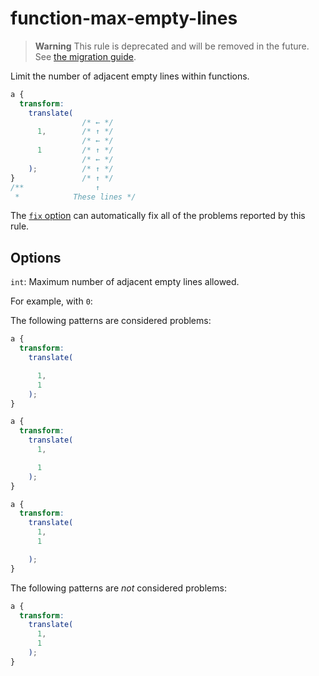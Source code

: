 # function-max-empty-lines

> **Warning** This rule is deprecated and will be removed in the future. See [the migration guide](https://github.com/stylelint/stylelint/tree/15.10.2/docs/migration-guide/to-15.md).

Limit the number of adjacent empty lines within functions.

<!-- prettier-ignore -->
```css
a {
  transform:
    translate(
                /* ← */
      1,        /* ↑ */
                /* ← */
      1         /* ↑ */
                /* ← */
    );          /* ↑ */
}               /* ↑ */
/**                ↑
 *            These lines */
```

The [`fix` option](https://github.com/stylelint/stylelint/tree/15.10.2/docs/user-guide/options.md#fix) can automatically fix all of the problems reported by this rule.

## Options

`int`: Maximum number of adjacent empty lines allowed.

For example, with `0`:

The following patterns are considered problems:

<!-- prettier-ignore -->
```css
a {
  transform:
    translate(

      1,
      1
    );
}
```

<!-- prettier-ignore -->
```css
a {
  transform:
    translate(
      1,

      1
    );
}
```

<!-- prettier-ignore -->
```css
a {
  transform:
    translate(
      1,
      1

    );
}
```

The following patterns are _not_ considered problems:

<!-- prettier-ignore -->
```css
a {
  transform:
    translate(
      1,
      1
    );
}
```
